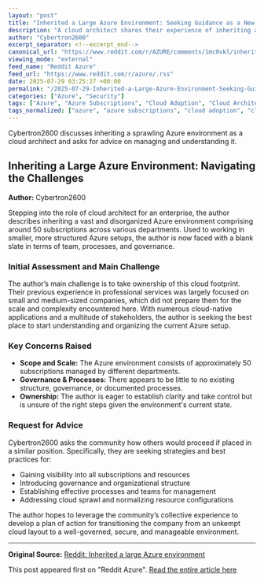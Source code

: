 ```yaml
---
layout: "post"
title: "Inherited a Large Azure Environment: Seeking Guidance as a New Cloud Architect"
description: "A cloud architect shares their experience of inheriting a large and disorganized Azure environment with 50 subscriptions. The author seeks advice on how to take ownership, understand, and manage the complex setup, transitioning from smaller-scale solutions to enterprise-scale cloud management."
author: "Cybertron2600"
excerpt_separator: <!--excerpt_end-->
canonical_url: "https://www.reddit.com/r/AZURE/comments/1mc0vkl/inherited_a_large_azure_environment/"
viewing_mode: "external"
feed_name: "Reddit Azure"
feed_url: "https://www.reddit.com/r/azure/.rss"
date: 2025-07-29 03:25:27 +00:00
permalink: "/2025-07-29-Inherited-a-Large-Azure-Environment-Seeking-Guidance-as-a-New-Cloud-Architect.html"
categories: ["Azure", "Security"]
tags: ["Azure", "Azure Subscriptions", "Cloud Adoption", "Cloud Architecture", "Cloud Governance", "Community", "Enterprise IT", "IT Operations", "Organizational Change", "Resource Management", "Security", "Subscription Management"]
tags_normalized: ["azure", "azure subscriptions", "cloud adoption", "cloud architecture", "cloud governance", "community", "enterprise it", "it operations", "organizational change", "resource management", "security", "subscription management"]
---
```


Cybertron2600 discusses inheriting a sprawling Azure environment as a cloud architect and asks for advice on managing and understanding it.<!--excerpt_end-->

## Inheriting a Large Azure Environment: Navigating the Challenges

**Author:** Cybertron2600

Stepping into the role of cloud architect for an enterprise, the author describes inheriting a vast and disorganized Azure environment comprising around 50 subscriptions across various departments. Used to working in smaller, more structured Azure setups, the author is now faced with a blank slate in terms of team, processes, and governance.

### Initial Assessment and Main Challenge

The author’s main challenge is to take ownership of this cloud footprint. Their previous experience in professional services was largely focused on small and medium-sized companies, which did not prepare them for the scale and complexity encountered here. With numerous cloud-native applications and a multitude of stakeholders, the author is seeking the best place to start understanding and organizing the current Azure setup.

### Key Concerns Raised

- **Scope and Scale:** The Azure environment consists of approximately 50 subscriptions managed by different departments.
- **Governance & Processes:** There appears to be little to no existing structure, governance, or documented processes.
- **Ownership:** The author is eager to establish clarity and take control but is unsure of the right steps given the environment's current state.

### Request for Advice

Cybertron2600 asks the community how others would proceed if placed in a similar position. Specifically, they are seeking strategies and best practices for:

- Gaining visibility into all subscriptions and resources
- Introducing governance and organizational structure
- Establishing effective processes and teams for management
- Addressing cloud sprawl and normalizing resource configurations

The author hopes to leverage the community’s collective experience to develop a plan of action for transitioning the company from an unkempt cloud layout to a well-governed, secure, and manageable environment.

---

**Original Source:** [Reddit: Inherited a large Azure environment](https://www.reddit.com/r/AZURE/comments/1mc0vkl/inherited_a_large_azure_environment/)

This post appeared first on "Reddit Azure". [Read the entire article here](https://www.reddit.com/r/AZURE/comments/1mc0vkl/inherited_a_large_azure_environment/)
